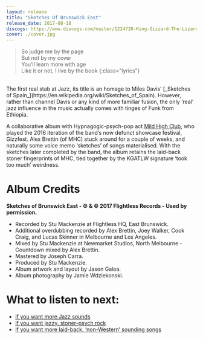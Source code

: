 ```yaml
---
layout: release
title: "Sketches Of Brunswick East"
release_date: 2017-08-18
discogs: https://www.discogs.com/master/1224720-King-Gizzard-The-Lizard-Wizard-With-Mild-High-Club-Sketches-Of-Brunswick-East
cover: ./cover.jpg
---
```


> So judge me by the page  
> But not by my cover  
> You’ll learn more with age  
> Like it or not, I live by the book
{:class="lyrics"}
<br>
The first real stab at Jazz, its title is an homage to Miles Davis’ [_Sketches of Spain_](https://en.wikipedia.org/wiki/Sketches_of_Spain). However, rather than channel Davis or any kind of more familiar fusion, the only ‘real’ jazz influence in the music actually comes with tinges of Funk from Ethiopia.

A collaborative album with Hypnagogic-psych-pop act [Mild High Club](https://www.stonesthrow.com/artist/mildhighclub/), who played the 2016 iteration of the band’s now defunct showcase festival, Gizzfest. Alex Brettin (of MHC) stuck around for a couple of weeks, and naturally some voice memo ‘sketches’ of songs materialised. With the sketches later completed by the band, the album retains the laid-back stoner fingerprints of MHC, tied together by the KGATLW signature ‘took too much’ weirdness.

# Album Credits

**Sketches of Brunswick East - ℗ & © 2017 Flightless Records - Used by permission.**

* Recorded by Stu Mackenzie at Flightless HQ, East Brunswick.
* Additional overdubbing recorded by Alex Brettin, Joey Walker, Cook Craig, and Lucas Skinner in Melbourne and Los Angeles.
* Mixed by Stu Mackenzie at Newmarket Studios, North Melbourne - Countdown mixed by Alex Brettin.  
* Mastered by Joseph Carra.
* Produced by Stu Mackenzie.
* Album artwork and layout by Jason Galea.
* Album photography by Jamie Wdziekonski.

# What to listen to next:

*   [If you want more Jazz sounds](../changes)
*   [If you want jazzy, stoner-psych rock](../quarters)
*   [If you want more laid-back, ‘non-Western’ sounding songs](../float-along-fill-your-lungs)
